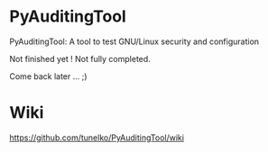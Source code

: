 PyAuditingTool
==============
PyAuditingTool: A tool to test GNU/Linux security and configuration


Not finished yet ! Not fully completed.

Come back later ... ;)

Wiki
==============

https://github.com/tunelko/PyAuditingTool/wiki
